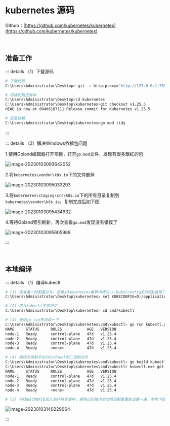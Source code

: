 # kubernetes 源码

Github：[https://github.com/kubernetes/kubernetes](https://github.com/kubernetes/kubernetes)

<br />

## 准备工作

::: details （1）下载源码

```bash
# 下载代码
C:\Users\Administrator\Desktop> git -c http.proxy="http://127.0.0.1:7890" clone https://github.com/kubernetes/kubernetes.git

# 切换到指定版本
C:\Users\Administrator\Desktop>cd kubernetes
C:\Users\Administrator\Desktop\kubernetes>git checkout v1.25.5
HEAD is now at 804d6167111 Release commit for Kubernetes v1.25.5

# 安装依赖
C:\Users\Administrator\Desktop\kubernetes>go mod tidy
```

:::

::: details （2）解决Windows依赖包问题

1.使用Goland编辑器打开项目，打开`go.mod`文件，发现有很多飘红的包

![image-20230103093642052](https://tuchuang-1257805459.cos.accelerate.myqcloud.com//image-20230103093642052.png)

2.将`kubernetes\vendor\k8s.io`下的文件删掉

![image-20230103095033293](https://tuchuang-1257805459.cos.accelerate.myqcloud.com//image-20230103095033293.png)

3.将`kubernetes\staging\src\k8s.io`下的所有目录复制到`kubernetes\vendor\k8s.io`，复制完成后如下图

![image-20230103095434932](https://tuchuang-1257805459.cos.accelerate.myqcloud.com//image-20230103095434932.png)

4.等待Goland索引刷新，再次查看`go.mod`发现没有错误了

![image-20230103095605988](https://tuchuang-1257805459.cos.accelerate.myqcloud.com//image-20230103095605988.png)



:::

<br />

## 本地编译

::: details （1）编译kubectl

```bash
# (1) 先准备一份配置文件，这里从kubernetes集群中拷贝~/.kube/config文件到D盘某个目录中并改名为.kube.config
C:\Users\Administrator\Desktop\kubernetes> set KUBECONFIG=D:/application/kubernetes/.kube.config

# (2) 进入kubectl子项目中
C:\Users\Administrator\Desktop\kubernetes> cd cmd/kubectl

# (3) 使用go run先测试一下
C:\Users\Administrator\Desktop\kubernetes\cmd\kubectl> go run kubectl.go get node
NAME     STATUS     ROLES           AGE   VERSION
node-1   Ready      control-plane   47d   v1.25.4
node-2   Ready      control-plane   47d   v1.25.4
node-3   Ready      control-plane   47d   v1.25.4
node-4   Ready      <none>          47d   v1.25.4

# (4) 编译为当前平台(Windows)的二进制文件
C:\Users\Administrator\Desktop\kubernetes\cmd\kubectl> go build kubectl.go
C:\Users\Administrator\Desktop\kubernetes\cmd\kubectl> kubectl.exe get node
NAME     STATUS     ROLES           AGE   VERSION
node-1   Ready      control-plane   47d   v1.25.4
node-2   Ready      control-plane   47d   v1.25.4
node-3   Ready      control-plane   47d   v1.25.4
node-4   Ready      <none>          47d   v1.25.4

# (5) 将KUBECONFIG加入到环境变量中，避免以后每次启动项目都要重新设置一遍，参考下图
```

![image-20230103140229064](C:\Users\Administrator\AppData\Roaming\Typora\typora-user-images\image-20230103140229064.png)

:::

